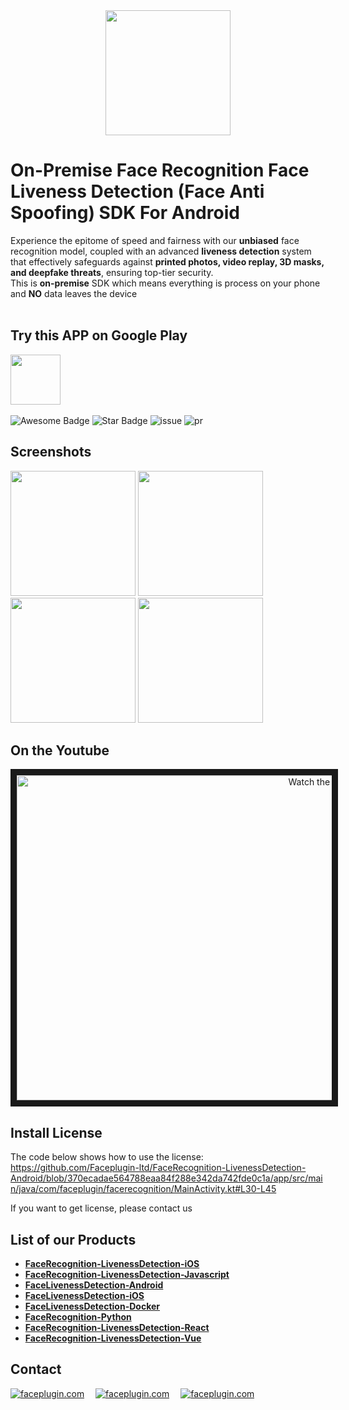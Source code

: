 <div align="center">
<img alt="" src="https://github.com/Faceplugin-ltd/FaceRecognition-Javascript/assets/160750757/657130a9-50f2-486d-b6d5-b78bcec5e6e2.png" width=200/>
</div>

# On-Premise Face Recognition Face Liveness Detection (Face Anti Spoofing) SDK For Android
Experience the epitome of speed and fairness with our **unbiased** face recognition model, coupled with an advanced **liveness detection** system that effectively safeguards against **printed photos, video replay, 3D masks, and deepfake threats**, ensuring top-tier security. <br>This is **on-premise** SDK which means everything is process on your phone and **NO** data leaves the device 
<br></br>

## Try this APP on Google Play
<a href="https://play.google.com/store/apps/details?id=com.faceplugin.recognition" target="_blank">
  <img alt="" src="https://user-images.githubusercontent.com/125717930/230804673-17c99e7d-6a21-4a64-8b9e-a465142da148.png" height=80/>
</a>
<br></br>

<div align="left">
<img src="https://cdn.rawgit.com/sindresorhus/awesome/d7305f38d29fed78fa85652e3a63e154dd8e8829/media/badge.svg" alt="Awesome Badge"/>
<img src="https://img.shields.io/static/v1?label=%F0%9F%8C%9F&message=If%20Useful&style=style=flat&color=BC4E99" alt="Star Badge"/>
<img src="https://img.shields.io/github/issues/genderev/assassin" alt="issue"/>
<img src="https://img.shields.io/github/issues-pr/genderev/assassin" alt="pr"/>
</div>

<h2>Screenshots</h2>
<div align="left">
<img alt="" src="https://github.com/Faceplugin-ltd/FaceRecognition-LivenessDetection-Android/assets/160750757/5665b865-23fc-4c19-9663-5093a975fc66" width=200/>
<img alt="" src="https://github.com/Faceplugin-ltd/FaceRecognition-LivenessDetection-Android/assets/160750757/250ac71d-0844-4c26-b4b6-8afa6952f60e" width=200/>
<img alt="" src="https://github.com/Faceplugin-ltd/FaceLivenessDetection-Android/assets/160750757/92f4113e-16b0-43e2-b6af-d5fa3c4e56c9" width=200/>
<img alt="" src="https://github.com/Faceplugin-ltd/FaceLivenessDetection-Android/assets/160750757/fc5f985c-cf40-41d7-9ff9-a5aab5898a33" width=200/>
</div>

<h2>On the Youtube</h2>
<div align="center">
<a href="http://www.youtube.com/watch?feature=player_embedded&v=qVtdkwtGtqs" target="_blank">
 <img src="http://img.youtube.com/vi/qVtdkwtGtqs/maxresdefault.jpg" alt="Watch the video" width="960" height="520" border="10" />
</a>
</div>

<h2>Install License</h2>
  
The code below shows how to use the license: https://github.com/Faceplugin-ltd/FaceRecognition-LivenessDetection-Android/blob/370ecadae564788eaa84f288e342da742fde0c1a/app/src/main/java/com/faceplugin/facerecognition/MainActivity.kt#L30-L45

If you want to get license, please contact us

<h2>List of our Products</h2>

* **[FaceRecognition-LivenessDetection-iOS](https://github.com/Faceplugin-ltd/FaceRecognition-LivenessDetection-iOS)**
* **[FaceRecognition-LivenessDetection-Javascript](https://github.com/Faceplugin-ltd/FaceRecognition-LivenessDetection-Javascript)**
* **[FaceLivenessDetection-Android](https://github.com/Faceplugin-ltd/FaceLivenessDetection-Android)**
* **[FaceLivenessDetection-iOS](https://github.com/Faceplugin-ltd/FaceLivenessDetection-iOS)**
* **[FaceLivenessDetection-Docker](https://github.com/Faceplugin-ltd/FaceLivenessDetection-Docker)**
* **[FaceRecognition-Python](https://github.com/Faceplugin-ltd/FaceRecognition-Python)**
* **[FaceRecognition-LivenessDetection-React](https://github.com/Faceplugin-ltd/FaceRecognition-LivenessDetection-React)**
* **[FaceRecognition-LivenessDetection-Vue](https://github.com/Faceplugin-ltd/FaceRecognition-LivenessDetection-Vue)**

<h2>Contact</h2>
<div align="left">
<a target="_blank" href="mailto:info@faceplugin.com"><img src="https://img.shields.io/badge/email-info@faceplugin.com-blue.svg?logo=gmail " alt="faceplugin.com"></a>&emsp;
<a target="_blank" href="https://t.me/faceplugin"><img src="https://img.shields.io/badge/telegram-@faceplugin-blue.svg?logo=telegram " alt="faceplugin.com"></a>&emsp;
<a target="_blank" href="https://wa.me/+14422295661"><img src="https://img.shields.io/badge/whatsapp-faceplugin-blue.svg?logo=whatsapp " alt="faceplugin.com"></a>
</div>

